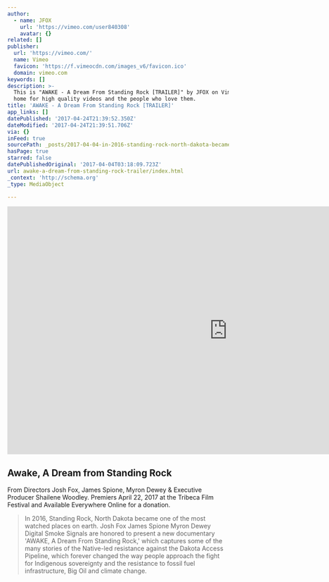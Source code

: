 ```yaml
---
author:
  - name: JFOX
    url: 'https://vimeo.com/user840308'
    avatar: {}
related: []
publisher:
  url: 'https://vimeo.com/'
  name: Vimeo
  favicon: 'https://f.vimeocdn.com/images_v6/favicon.ico'
  domain: vimeo.com
keywords: []
description: >-
  This is "AWAKE - A Dream From Standing Rock [TRAILER]" by JFOX on Vimeo, the
  home for high quality videos and the people who love them.
title: 'AWAKE - A Dream From Standing Rock [TRAILER]'
app_links: []
datePublished: '2017-04-24T21:39:52.350Z'
dateModified: '2017-04-24T21:39:51.706Z'
via: {}
inFeed: true
sourcePath: _posts/2017-04-04-in-2016-standing-rock-north-dakota-became-one-of-the-most.md
hasPage: true
starred: false
datePublishedOriginal: '2017-04-04T03:18:09.723Z'
url: awake-a-dream-from-standing-rock-trailer/index.html
_context: 'http://schema.org'
_type: MediaObject

---
```

<iframe src="https://cdn.embedly.com/widgets/media.html?src=https%3A%2F%2Fplayer.vimeo.com%2Fvideo%2F209864938&amp;url=https%3A%2F%2Fvimeo.com%2F209864938&amp;image=https%3A%2F%2Fi.vimeocdn.com%2Fvideo%2F625639772_1280.jpg&amp;key=b7d04c9b404c499eba89ee7072e1c4f7&amp;type=text%2Fhtml&amp;schema=vimeo" width="1000" height="563" scrolling="no" frameborder="0" allowfullscreen="" style=""></iframe>

<article style=""><h1>Awake, A Dream from Standing Rock</h1><p>From Directors Josh Fox, James Spione, Myron Dewey &amp; Executive Producer Shailene Woodley. Premiers April 22, 2017 at the Tribeca Film Festival and Available Everywhere Online for a donation.</p></article>

> In 2016, Standing Rock, North Dakota became one of the most watched places on earth. Josh Fox James Spione Myron Dewey Digital Smoke Signals are honored to present a new documentary 'AWAKE, A Dream From Standing Rock,' which captures some of the many stories of the Native-led resistance against the Dakota Access Pipeline, which forever changed the way people approach the fight for Indigenous sovereignty and the resistance to fossil fuel infrastructure, Big Oil and climate change.